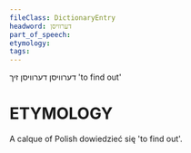 ```yaml
---
fileClass: DictionaryEntry
headword: דערוויסן
part_of_speech: 
etymology: 
tags: 
---
```

דערוויסן
דערוויסן זיך
'to find out'

ETYMOLOGY
===========
A calque of Polish dowiedzieć się 'to find out'.